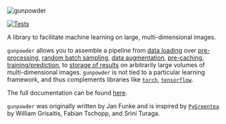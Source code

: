 ![gunpowder](docs/_static/gunpowder.svg)

[![Tests](https://github.com/funkey/gunpowder/actions/workflows/test.yml/badge.svg)](https://github.com/funkey/gunpowder/actions/workflows/test.yml)

A library to facilitate machine learning on large, multi-dimensional images.

`gunpowder` allows you to assemble a pipeline from
[data loading](http://funkelab.github.io/gunpowder/api.html#source-nodes)
over
[pre-processing](http://funkelab.github.io/gunpowder/api.html#image-processing-nodes),
[random batch sampling](http://funkelab.github.io/gunpowder/api.html#randomlocation),
[data augmentation](http://funkelab.github.io/gunpowder/api.html#augmentation-nodes),
[pre-caching](http://funkelab.github.io/gunpowder/api.html#precache),
[training/prediction](http://funkelab.github.io/gunpowder/api.html#training-and-prediction-nodes), to
[storage of results](http://funkelab.github.io/gunpowder/api.html#output-nodes)
on arbitrarily large volumes of
multi-dimensional images. `gunpowder` is not tied to a particular learning
framework, and thus complements libraries like
[`torch`](https://pytorch.org/),
[`tensorflow`](https://www.tensorflow.org/).

The full documentation can be found [here](https://funkelab.github.io/gunpowder).

`gunpowder` was originally written by Jan Funke and is inspired by
[`PyGreentea`](https://github.com/TuragaLab/PyGreentea) by William Grisaitis,
Fabian Tschopp, and Srini Turaga.
